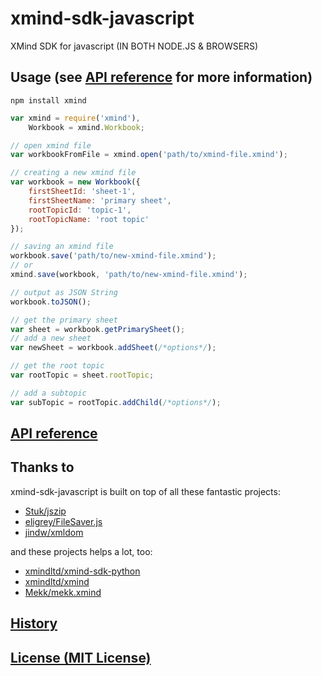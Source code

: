 xmind-sdk-javascript
====================

XMind SDK for javascript (IN BOTH NODE.JS & BROWSERS)

## Usage (see [API reference](doc/api.md) for more information)

```shell
npm install xmind
```

```javascript
var xmind = require('xmind'),
    Workbook = xmind.Workbook;

// open xmind file
var workbookFromFile = xmind.open('path/to/xmind-file.xmind');

// creating a new xmind file
var workbook = new Workbook({
    firstSheetId: 'sheet-1',
    firstSheetName: 'primary sheet',
    rootTopicId: 'topic-1',
    rootTopicName: 'root topic'
});

// saving an xmind file
workbook.save('path/to/new-xmind-file.xmind');
// or
xmind.save(workbook, 'path/to/new-xmind-file.xmind');

// output as JSON String
workbook.toJSON();

// get the primary sheet
var sheet = workbook.getPrimarySheet();
// add a new sheet
var newSheet = workbook.addSheet(/*options*/);

// get the root topic
var rootTopic = sheet.rootTopic;

// add a subtopic
var subTopic = rootTopic.addChild(/*options*/);
```

## [API reference](doc/api.md)

## Thanks to

xmind-sdk-javascript is built on top of all these fantastic projects:

* [Stuk/jszip](https://github.com/Stuk/jszip.git)
* [eligrey/FileSaver.js](https://github.com/eligrey/FileSaver.js.git)
* [jindw/xmldom](https://github.com/jindw/xmldom.git)

and these projects helps a lot, too:

* [xmindltd/xmind-sdk-python](https://github.com/xmindltd/xmind-sdk-python.git)
* [xmindltd/xmind](https://github.com/xmindltd/xmind.git)
* [Mekk/mekk.xmind](https://bitbucket.org/Mekk/mekk.xmind)

## [History](doc/history.md)

## [License (MIT License)](doc/license.md)


